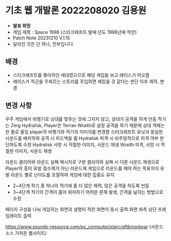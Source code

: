 # 기초 웹 개발론 2022208020 김용원
* ****발표 희망****
* 게임 제목 : Space 1998 (스타크래프트 발매 년도 1998년에 착안)
* Patch Note 20231210 V.1.15
* 달라진 것은 단 하나, 전부입니다.

## 배경
* 스타크래프트를 좋아하던 세대였으므로 해당 게임을 보고 레이스가 떠오름
* 레이스가 적군을 무찌르는 스토리를 주입하면 재밌을 것 같다는 판단 이후 제작, 변경

## 변경 사항
우주 게임에서 비행기로 상대를 맞추는 것에 그치지 않고, 상대가 공격을 하게 만듬
적기는 Zerg Hydralisk, Player은 Terran Wraith로 설정
공격을 하기 때문에 상대 객체는 한 줄로 줄임
player의 비행기와 적기의 이미지를 변경함
스타크래프트 유닛과 동일한 사운드를 배치하여 공격 시 피드백을 줌
Hydralisk 피격 시 비주얼적으로 피격 여부 판단하도록 수정
Hydralisk 사망 시 적절한 이미지, 사운드 재생
Wraith 피격, 사망 시 적절한 이미지, 사운드 재생

라운드 클리어와 라운드 실패 메시지로 구분
클리어와 실패 시 다른 사운드 재생으로 Player의 흥미 유발
점수제가 아닌 라운드제 게임으로 라운드를 깨야 하는 목표의식 유발
라운드 별로 난이도를 조절하여 게임에 대한 집중도 유지

* 2~4단계 적기 중 하나의 적기에 좀 더 많은 체력, 많은 공격을 하도록 만듬
* 3~4단계 적기의 간격이 좁아 회피하기 어려운 문제 발생, 간격을 넓히는 방법으로 수정

페이지 구성을 나눠 게임하는 화면과 설명이 적힌 화면이 동시 출력
화면 좌측 상단 프레임레이트 출력

https://www.sounds-resource.com/pc_computer/starcraftbroodwar
(사운드 소스 가져온 웹사이트)
